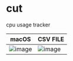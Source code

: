 # cut
cpu usage tracker



| macOS                                                                                               |CSV FILE                  |
|-----------------------------------------------------------------------------------------------------|-------------------------------|       
| ![image](https://github.com/pmielech/cut/assets/95683261/fa9a6b5d-4c6f-49ee-88ca-46d6db22e0e0) |![image](https://github.com/pmielech/psw-proj/assets/95683261/3edc281e-8fda-41a8-ad1c-ef0f3a841782)|



